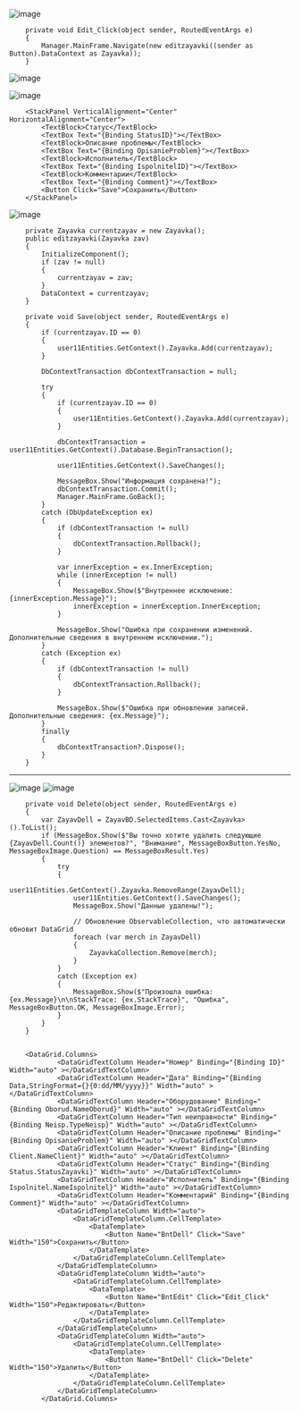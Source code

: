 ![image](https://github.com/DumSp1ro/cruDozo/assets/146105715/c4443e4f-245a-40b6-b0a1-1a3523ab3c3c)</br>
        
        private void Edit_Click(object sender, RoutedEventArgs e)
        {
            Manager.MainFrame.Navigate(new editzayavki((sender as Button).DataContext as Zayavka));
        }
![image](https://github.com/DumSp1ro/cruDozo/assets/146105715/4a74109d-af40-4fe7-bfc0-d475104a2ea4)</br>


![image](https://github.com/DumSp1ro/cruDozo/assets/146105715/e57383d9-5908-4caf-b7c3-0c9bd25fd0c0)</br>

        <StackPanel VerticalAlignment="Center" HorizontalAlignment="Center">
            <TextBlock>Статус</TextBlock>
            <TextBox Text="{Binding StatusID}"></TextBox>
            <TextBlock>Описание проблемы</TextBlock>
            <TextBox Text="{Binding OpisanieProblem}"></TextBox>
            <TextBlock>Исполнитель</TextBlock>
            <TextBox Text="{Binding IspolnitelID}"></TextBox>
            <TextBlock>Комментарии</TextBlock>
            <TextBox Text="{Binding Comment}"></TextBox>
            <Button Click="Save">Сохранить</Button>
        </StackPanel>

![image](https://github.com/DumSp1ro/cruDozo/assets/146105715/a0dfeccd-a0ee-402e-bc31-0aa99b9483ce)

        private Zayavka currentzayav = new Zayavka();
        public editzayavki(Zayavka zav)
        {
            InitializeComponent();
            if (zav != null)
            {
                currentzayav = zav;
            }
            DataContext = currentzayav;
        }

        private void Save(object sender, RoutedEventArgs e)
        {
            if (currentzayav.ID == 0)
            {
                user11Entities.GetContext().Zayavka.Add(currentzayav);
            }

            DbContextTransaction dbContextTransaction = null;

            try
            {
                if (currentzayav.ID == 0)
                {
                    user11Entities.GetContext().Zayavka.Add(currentzayav);
                }

                dbContextTransaction = user11Entities.GetContext().Database.BeginTransaction();

                user11Entities.GetContext().SaveChanges();

                MessageBox.Show("Информация сохранена!");
                dbContextTransaction.Commit();
                Manager.MainFrame.GoBack();
            }
            catch (DbUpdateException ex)
            {
                if (dbContextTransaction != null)
                {
                    dbContextTransaction.Rollback();
                }

                var innerException = ex.InnerException;
                while (innerException != null)
                {
                    MessageBox.Show($"Внутреннее исключение: {innerException.Message}");
                    innerException = innerException.InnerException;
                }

                MessageBox.Show("Ошибка при сохранении изменений. Дополнительные сведения в внутреннем исключении.");
            }
            catch (Exception ex)
            {
                if (dbContextTransaction != null)
                {
                    dbContextTransaction.Rollback();
                }

                MessageBox.Show($"Ошибка при обновлении записей. Дополнительные сведения: {ex.Message}");
            }
            finally
            {
                dbContextTransaction?.Dispose();
            }
        }










----
![image](https://github.com/DumSp1ro/cruDozo/assets/146105715/2e9cbe1d-cb89-4981-b229-746ca78ad3ec)
![image](https://github.com/DumSp1ro/cruDozo/assets/146105715/281bf572-57e7-4ccb-a48b-18d980c1a9fa)

        private void Delete(object sender, RoutedEventArgs e)
        {
            var ZayavDell = ZayavBD.SelectedItems.Cast<Zayavka>().ToList();
            if (MessageBox.Show($"Вы точно хотите удалить следующие {ZayavDell.Count()} элементов?", "Внимание", MessageBoxButton.YesNo, MessageBoxImage.Question) == MessageBoxResult.Yes)
            {
                try
                {
                    user11Entities.GetContext().Zayavka.RemoveRange(ZayavDell);
                    user11Entities.GetContext().SaveChanges();
                    MessageBox.Show("Данные удалены!");

                    // Обновление ObservableCollection, что автоматически обновит DataGrid
                    foreach (var merch in ZayavDell)
                    {
                        ZayavkaCollection.Remove(merch);
                    }
                }
                catch (Exception ex)
                {
                    MessageBox.Show($"Произошла ошибка: {ex.Message}\n\nStackTrace: {ex.StackTrace}", "Ошибка", MessageBoxButton.OK, MessageBoxImage.Error);
                }
            }
        }


        <DataGrid.Columns>
                <DataGridTextColumn Header="Номер" Binding="{Binding ID}" Width="auto" ></DataGridTextColumn>
                <DataGridTextColumn Header="Дата" Binding="{Binding Data,StringFormat={}{0:dd/MM/yyyy}}" Width="auto" ></DataGridTextColumn>
                <DataGridTextColumn Header="Оборудование" Binding="{Binding Oborud.NameOborud}" Width="auto" ></DataGridTextColumn>
                <DataGridTextColumn Header="Тип неиправности" Binding="{Binding Neisp.TypeNeisp}" Width="auto" ></DataGridTextColumn>
                <DataGridTextColumn Header="Описание проблемы" Binding="{Binding OpisanieProblem}" Width="auto" ></DataGridTextColumn>
                <DataGridTextColumn Header="Клиент" Binding="{Binding Client.NameClient}" Width="auto" ></DataGridTextColumn>
                <DataGridTextColumn Header="Статус" Binding="{Binding Status.StatusZayavki}" Width="auto" ></DataGridTextColumn>
                <DataGridTextColumn Header="Исполнитель" Binding="{Binding Ispolnitel.NameIspolnitel}" Width="auto" ></DataGridTextColumn>
                <DataGridTextColumn Header="Комментарий" Binding="{Binding Comment}" Width="auto" ></DataGridTextColumn>
                <DataGridTemplateColumn Width="auto">
                    <DataGridTemplateColumn.CellTemplate>
                        <DataTemplate>
                            <Button Name="BntDell" Click="Save" Width="150">Сохранить</Button>
                        </DataTemplate>
                    </DataGridTemplateColumn.CellTemplate>
                </DataGridTemplateColumn>
                <DataGridTemplateColumn Width="auto">
                    <DataGridTemplateColumn.CellTemplate>
                        <DataTemplate>
                            <Button Name="BntEdit" Click="Edit_Click" Width="150">Редактировать</Button>
                        </DataTemplate>
                    </DataGridTemplateColumn.CellTemplate>
                </DataGridTemplateColumn>
                <DataGridTemplateColumn Width="auto">
                    <DataGridTemplateColumn.CellTemplate>
                        <DataTemplate>
                            <Button Name="BntDell" Click="Delete" Width="150">Удалить</Button>
                        </DataTemplate>
                    </DataGridTemplateColumn.CellTemplate>
                </DataGridTemplateColumn>
            </DataGrid.Columns>
